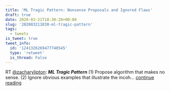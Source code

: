 ```yaml
---
title: 'ML Tragic Pattern: Nonsense Proposals and Ignored Flaws'
draft: true
date: 2020-03-21T18:30:20+00:00
slug: '202003211830-ml-tragic-pattern'
tags:
  - tweets
is_tweet: true
tweet_info:
  id: '1241326269477740545'
  type: 'retweet'
  is_thread: False
---
```




RT [@zacharylipton](https://x.com/zacharylipton): ***ML Tragic Pattern*** (1) Propose algorithm that makes no sense. (2) Ignore obvious examples that illustrate the incoh… [continue reading](https://x.com/sytelus/status/1241326269477740545)
